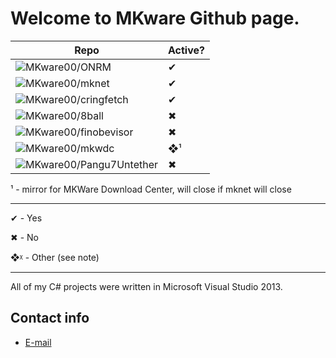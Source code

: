 ﻿# Welcome to MKware Github page.

| Repo | Active? |
| ----------- | ----------- |
| ![MKware00/ONRM](https://github.com/MKware00/ONRM) | ✔ |
| ![MKware00/mknet](https://github.com/MKware00/mknet) | ✔ |
| ![MKware00/cringfetch](https://github.com/MKware00/cringfetch)| ✔ |
| ![MKware00/8ball](https://github.com/MKware00/8ball)| ✖ |
| ![MKware00/finobevisor](https://github.com/MKware00/finobevisor) | ✖ |
| ![MKware00/mkwdc](https://github.com/MKware00/mkwdc) | ❖¹ |
| ![MKware00/Pangu7Untether](https://github.com/MKware00/Pangu7Untether) | ✖ |

¹ - mirror for MKWare Download Center, will close if mknet will close

***
✔ - Yes

✖ - No

❖ᵡ - Other (see note)
***
All of my C# projects were written in Microsoft Visual Studio 2013.

## Contact info

* [E-mail](mailto:mssceo@tutanota.de)
